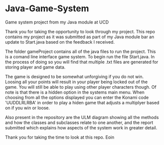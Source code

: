 # Java-Game-System
Game system project from my Java module at UCD

Thank you for taking the opportunity to look through my project. This repo contains my project as it was submitted as part of my Java module bar an update to Start.java based on the feedback I received. 

The folder gameProject contains all of the java files to run the project. 
This is a comand line interface game system. To begin run the file Start.java. In the process of doing so you will find that multiple .txt files are generated for storing player and game data. 

The game is designed to be somewhat unforgiving if you do not win. Loosing all your points will result in your player being locked out of the game. You will still be able to play using other player characters though. Of note is that there is a hidden option in the systems main menu. When choosing from all the options displayed you can enter the Konami code 'UUDDLRLRBA' in order to play a hiden game that adjusts a multiplyer based on if you win or loose. 

Also present in the repository are the ULM diagram showing all the methods and how the classes and subclasses relate to one another, and the report submitted which explains how aspects of the system work in greater detail. 

Thank you for taking the time to look at this repo. 
Eoin
